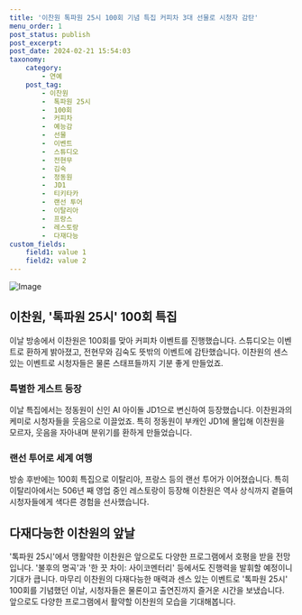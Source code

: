```yaml
---
title: '이찬원 톡파원 25시 100회 기념 특집 커피차 3대 선물로 시청자 감탄'
menu_order: 1
post_status: publish
post_excerpt: 
post_date: 2024-02-21 15:54:03
taxonomy:
    category:
        - 연예
    post_tag:
        - 이찬원
        -  톡파원 25시
        -  100회
        -  커피차
        -  예능감
        -  선물
        -  이벤트
        -  스튜디오
        -  전현무
        -  김숙
        -  정동원
        -  JD1
        -  티키타카
        -  랜선 투어
        -  이탈리아
        -  프랑스
        -  레스토랑
        -  다재다능
custom_fields:
    field1: value 1
    field2: value 2
---
```


![Image](https://mimgnews.pstatic.net/image/468/2024/02/20/0001032014_001_20240220144004197.jpg?type=w540)

## 이찬원, '톡파원 25시' 100회 특집
이날 방송에서 이찬원은 100회를 맞아 커피차 이벤트를 진행했습니다. 스튜디오는 이벤트로 환하게 밝아졌고, 전현무와 김숙도 뜻밖의 이벤트에 감탄했습니다. 이찬원의 센스 있는 이벤트로 시청자들은 물론 스태프들까지 기분 좋게 만들었죠.
### 특별한 게스트 등장
이날 특집에서는 정동원이 신인 AI 아이돌 JD1으로 변신하여 등장했습니다. 이찬원과의 케미로 시청자들을 웃음으로 이끌었죠. 특히 정동원이 부캐인 JD1에 몰입해 이찬원을 모르자, 웃음을 자아내며 분위기를 환하게 만들었습니다.
### 랜선 투어로 세계 여행
방송 후반에는 100회 특집으로 이탈리아, 프랑스 등의 랜선 투어가 이어졌습니다. 특히 이탈리아에서는 506년 째 영업 중인 레스토랑이 등장해 이찬원은 역사 상식까지 곁들여 시청자들에게 색다른 경험을 선사했습니다.
## 다재다능한 이찬원의 앞날
'톡파원 25시'에서 맹활약한 이찬원은 앞으로도 다양한 프로그램에서 호평을 받을 전망입니다. '불후의 명곡'과 '한 끗 차이: 사이코멘터리' 등에서도 진행력을 발휘할 예정이니 기대가 큽니다.
마무리
이찬원의 다재다능한 매력과 센스 있는 이벤트로 '톡파원 25시' 100회를 기념했던 이날, 시청자들은 물론이고 출연진까지 즐거운 시간을 보냈습니다. 앞으로도 다양한 프로그램에서 활약할 이찬원의 모습을 기대해봅니다.
